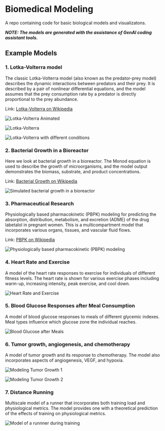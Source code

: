 # Biomedical Modeling

A repo containing code for basic biological models and visualizatons.

***NOTE: The models are generated with the assistance of GenAI coding assistant tools.***

## Example Models

### 1. Lotka-Volterra model

The classic Lotka-Volterra model (also known as the predator-prey model) describes the dynamic interactions between predators and their prey. It is described by a pair of nonlinear differential equations, and the model assumes that the prey consumption rate by a predator is directly proportional to the prey abundance.

Link: [Lotka-Volterra on Wikipedia](https://en.wikipedia.org/wiki/Lotka-Volterra_equations)

![Lotka-Volterra Animated](model_1_lotka_volterra/lotka_volterra.gif)

![Lotka-Volterra](model_1_lotka_volterra/lotka_volterra_1.png)

![Lotka-Volterra with different conditions](model_1_lotka_volterra/lotka_volterra_2.png)

### 2. Bacterial Growth in a Bioreactor

Here we look at bacterial growth in a bioreactor. The Monod equation is used to describe the growth of microorganisms, and the model output demonstrates the biomass, substrate, and product concentrations.

Link: [Bacterial Growth on Wikipedia](https://en.wikipedia.org/wiki/Monod_equation)

![Simulated bacterial growth in a bioreactor](model_2_bacterial_growth/bacterial_growth_3.png)

### 3. Pharmaceutical Research

Physiologically based pharmacokinetic (PBPK) modeling for predicting the absorption, distribution, metabolism, and excretion (ADME) of the drug labetalol in pregnant women. This is a multicompartment model that incorporates various organs, tissues, and vascular fluid flows.

Link: [PBPK on Wikipedia](https://en.wikipedia.org/wiki/Physiologically_based_pharmacokinetic_modelling)

![Physiologically based pharmacokinetic (PBPK) modeling](model_3_pharmacokinetics/pbpk_2.png)

### 4. Heart Rate and Exercise

A model of the heart rate responses to exercise for individuals of different fitness levels. The heart rate is shown for various exercise phases including warm-up, increasing intensity, peak exercise, and cool down.

![Heart Rate and Exercise](model_4_exercise_heart_rate/modeling_heart_rate_1.png)

### 5. Blood Glucose Responses after Meal Consumption

A model of blood glucose responses to meals of different glycemic indexes. Meal types influence which glucose zone the individual reaches.

![Blood Glucose after Meals](model_5_blood_glucose/modeling_blood_glucose.png)

### 6. Tumor growth, angiogenesis, and chemotherapy

A model of tumor growth and its response to chemotherapy. The model also incorporates aspects of angiogenesis, VEGF, and hypoxia.

![Modeling Tumor Growth 1](model_6_tumor_growth_angio/modeling_tumor_growth_angio_2.png)

![Modeling Tumor Growth 2](model_6_tumor_growth_angio/modeling_tumor_growth_chemo_1.png)

### 7. Distance Running

Multiscale model of a runner that incorporates both training load and physiological metrics. The model provides one with a theoretical prediction of the effects of training on physiological metrics.

![Model of a runnner during training](model_7_multiscale_runner/runner_multiscale_model.png)